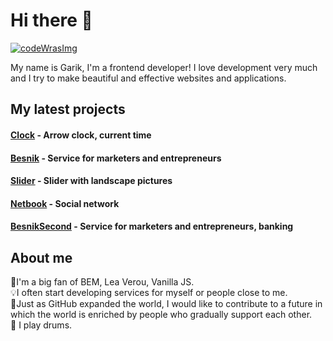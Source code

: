 <h1>Hi there 👋</h1 

<!--
**Garik9402/Garik9402** is a ✨ _special_ ✨ repository because its `README.md` (this file) appears on your GitHub prof
-->
<a href='https://www.codewars.com/users/Garik9402'>
 <img src='https://www.codewars.com/users/Garik9402/badges/large' alt='codeWrasImg'></img>
</a>
   
 <p>My name is Garik, I'm a frontend developer! I love development very much and I try to make beautiful and effective websites and applications.
 
 <h2>My latest projects</h2>
 <h4><a href='https://github.com/Garik9402/Clock'>Clock</a>  - Arrow clock, current time</h4>
 <h4><a href='https://garik9402.github.io/Besnik/'>Besnik</a> - Service for marketers and entrepreneurs<h4>
  <h4><a href='https://github.com/Garik9402/slider-aplic'>Slider</a> - Slider with landscape pictures</h4>
   <h4><a href='https://garik9402.github.io/Netbook/'>Netbook</a> - Social network</h4>
   <h4><a href='https://github.com/Garik9402/besnisSec'>BesnikSecond</a> - Service for marketers and entrepreneurs, banking</h4>

  <h2>About me</h2>
🤟I'm a big fan of BEM, Lea Verou, Vanilla JS.<br/> 
💡I often start developing services for myself or people close to me.<br/>
🌱Just as GitHub expanded the world, I would like to contribute to a future in which the world is enriched by people who gradually support each other.<br/>
🥁 I play drums.</p>
  
